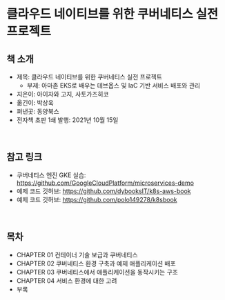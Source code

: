 # 클라우드 네이티브를 위한 쿠버네티스 실전 프로젝트

## 책 소개

 - 제목: 클라우드 네이티브를 위한 쿠버네티스 실전 프로젝트
    - 부제: 아마존 EKS로 배우는 데브옵스 및 IaC 기반 서비스 배포와 관리
 - 지은이: 아이자와 고지, 사토가즈히코
 - 옮긴이: 박상욱
 - 펴낸곳: 동양북스
 - 전자책 초판 1쇄 발행: 2021년 10월 15일

<br/>

## 참고 링크

 - 쿠버네티스 엔진 GKE 실습: https://github.com/GoogleCloudPlatform/microservices-demo
 - 예제 코드 깃허브: https://github.com/dybooksIT/k8s-aws-book
 - 예제 코드 깃허브: https://github.com/polo149278/k8sbook

<br/>

## 목차

 - CHAPTER 01 컨테이너 기술 보급과 쿠버네티스
 - CHAPTER 02 쿠버네티스 환경 구축과 예제 애플리케이션 배포
 - CHAPTER 03 쿠버네티스에서 애플리케이션을 동작시키는 구조
 - CHAPTER 04 서비스 환경에 대한 고려
 - 부록

